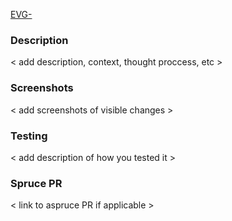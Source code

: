 [EVG-<number>](https://jira.mongodb.org/browse/EVG-<number>)

### Description 
< add description, context, thought proccess, etc >

### Screenshots
 < add screenshots of visible changes >

### Testing 
  < add description of how you tested it >

### Spruce PR 
  < link to aspruce PR if applicable >
